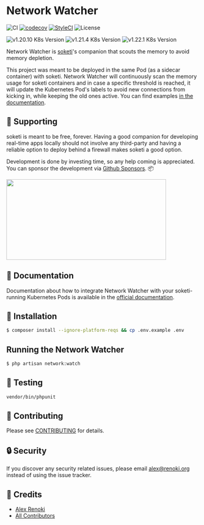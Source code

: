 Network Watcher
===============

![CI](https://github.com/soketi/network-watcher/workflows/CI/badge.svg?branch=master)
[![codecov](https://codecov.io/gh/soketi/network-watcher/branch/master/graph/badge.svg)](https://codecov.io/gh/soketi/network-watcher)
[![StyleCI](https://github.styleci.io/repos/350800968/shield?branch=master)](https://github.styleci.io/repos/350800968)
![License](https://img.shields.io/github/license/soketi/network-watcher)

![v1.20.10 K8s Version](https://img.shields.io/badge/K8s%20v1.20.10-Ready-%23326ce5?colorA=306CE8&colorB=green)
![v1.21.4 K8s Version](https://img.shields.io/badge/K8s%20v1.21.4-Ready-%23326ce5?colorA=306CE8&colorB=green)
![v1.22.1 K8s Version](https://img.shields.io/badge/K8s%20v1.22.1-Ready-%23326ce5?colorA=306CE8&colorB=green)

Network Watcher is [soketi](https://github.com/soketi/soketi)'s companion that scouts the memory to avoid memory depletion.

This project was meant to be deployed in the same Pod (as a sidecar container) with soketi. Network Watcher will continuously scan the memory usage for soketi containers and in case a specific threshold is reached, it will update the Kubernetes Pod's labels to avoid new connections from kicking in, while keeping the old ones active. You can find examples [in the documentation](https://rennokki.gitbook.io/soketi-docs/network-watcher/getting-started).

## 🤝 Supporting

soketi is meant to be free, forever. Having a good companion for developing real-time apps locally should not involve any third-party and having a reliable option to deploy behind a firewall makes soketi a good option.

Development is done by investing time, so any help coming is appreciated. You can sponsor the development via [Github Sponsors](https://github.com/sponsors/rennokki). 📦

[<img src="https://github-content.s3.fr-par.scw.cloud/static/39.jpg" height="210" width="418" />](https://github-content.renoki.org/github-repo/39)

## 📜 Documentation

Documentation about how to integrate Network Watcher with your soketi-running Kubernetes Pods is available in the [official documentation](https://rennokki.gitbook.io/soketi-docs/network-watcher/getting-started).

## 🚀 Installation

```bash
$ composer install --ignore-platform-reqs && cp .env.example .env
```

## Running the Network Watcher

```bash
$ php artisan network:watch
```

## 🐛 Testing

``` bash
vendor/bin/phpunit
```

## 🤝 Contributing

Please see [CONTRIBUTING](CONTRIBUTING.md) for details.

## 🔒  Security

If you discover any security related issues, please email alex@renoki.org instead of using the issue tracker.

## 🎉 Credits

- [Alex Renoki](https://github.com/rennokki)
- [All Contributors](../../contributors)
